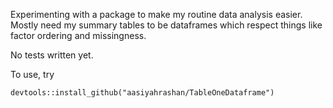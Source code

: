 Experimenting with a package to make my routine data analysis easier. Mostly need my summary tables to be dataframes which respect things like factor ordering and missingness.

No tests written yet.

To use, try 

```
devtools::install_github("aasiyahrashan/TableOneDataframe")
```
